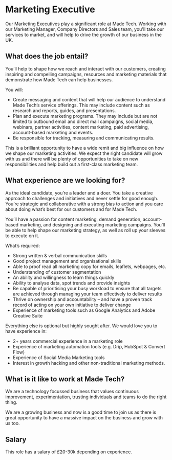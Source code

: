 # Marketing Executive

Our Marketing Executives play a significant role at Made Tech. Working with our Marketing Manager, Company Directors and Sales team, you'll take our services to market, and will help to drive the growth of our business in the UK.

## What does the job entail?

You’ll help to shape how we reach and interact with our customers, creating inspiring and compelling campaigns, resources and marketing materials that demonstrate how Made Tech can help businesses.

You will:

 - Create messaging and content that will help our audience to understand Made Tech’s service offerings. This may include content such as research and reports, guides, and presentations.
 - Plan and execute marketing programs. They may include but are not limited to outbound email and direct mail campaigns, social media, webinars, partner activities, content marketing, paid advertising, account-based marketing and events.
 - Be responsible for tracking, measuring and communicating results.

This is a brilliant opportunity to have a wide remit and big influence on how we shape our marketing activities. We expect the right candidate will grow with us and there will be plenty of opportunities to take on new responsibilities and help build out a first-class marketing team.

## What experience are we looking for?

As the ideal candidate, you’re a leader and a doer. You take a creative approach to challenges and initiatives and never settle for good enough. You’re strategic and collaborative with a strong bias to action and you care about doing what’s best for our customers and for Made Tech.

You’ll have a passion for content marketing, demand generation, account-based marketing, and designing and executing marketing campaigns. You’ll be able to help shape our marketing strategy, as well as roll up your sleeves to execute on it.

What’s required:

 - Strong written & verbal communication skills
 - Good project management and organisational skills
 - Able to proof read all marketing copy for emails, leaflets, webpages, etc.
 - Understanding of customer segmentation
 - An ability and willingness to learn things quickly
 - Ability to analyse data, spot trends and provide insights
 - Be capable of prioritising your busy workload to ensure that all targets are achieved through managing your team effectively to deliver results
 - Thrive on ownership and accountability – and have a proven track record of acting on your own initiative to deliver change
 - Experience of marketing tools such as Google Analytics and Adobe Creative Suite

Everything else is optional but highly sought after. We would love you to have experience in:

 - 2+ years commercial experience in a marketing role
 - Experience of marketing automation tools (e.g. Drip, HubSpot & Convert Flow)
 - Experience of Social Media Marketing tools
 - Interest in growth hacking and other non-traditional marketing methods.

## What is it like to work at Made Tech?

We are a technology focussed business that values continuous improvement, experimentation, trusting individuals and teams to do the right thing.

We are a growing business and now is a good time to join us as there is great opportunity to have a massive impact on the business and grow with us too.

## Salary

This role has a salary of £20-30k depending on experience.

